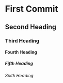 # First Commit
## Second Heading
### Third Heading
#### Fourth Heading
##### Fifth Heading
###### Sixth Heading
